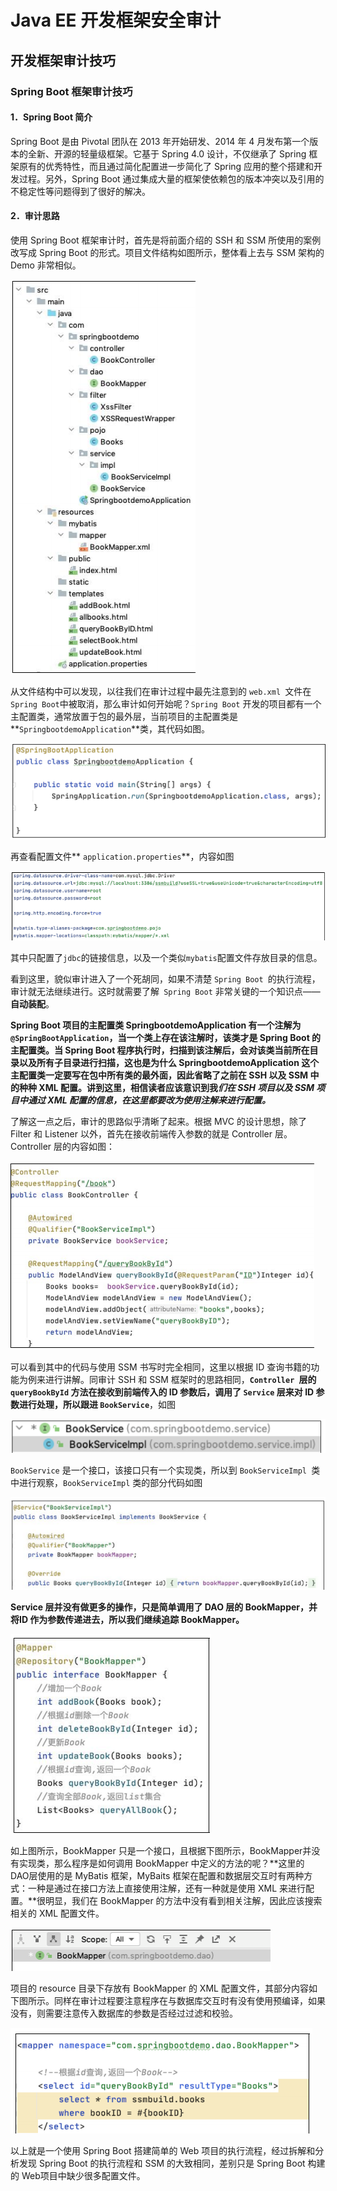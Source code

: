 # Java EE 开发框架安全审计

## 开发框架审计技巧

### Spring Boot 框架审计技巧

#### 1．Spring Boot 简介

Spring Boot 是由 Pivotal 团队在 2013 年开始研发、2014 年 4 月发布第一个版本的全新、开源的轻量级框架。它基于 Spring 4.0 设计，不仅继承了 Spring 框架原有的优秀特性，而且通过简化配置进一步简化了 Spring 应用的整个搭建和开发过程。另外，Spring Boot 通过集成大量的框架使依赖包的版本冲突以及引用的不稳定性等问题得到了很好的解决。

#### 2．审计思路

使用 Spring Boot 框架审计时，首先是将前面介绍的 SSH 和 SSM 所使用的案例改写成 Spring Boot 的形式。项目文件结构如图所示，整体看上去与 SSM 架构的 Demo 非常相似。

![截图](46fd1a35cf8803d20883e8c9da078138.png)

从文件结构中可以发现，以往我们在审计过程中最先注意到的 `web.xml `文件在` Spring Boot `中被取消，那么审计如何开始呢？`Spring Boot` 开发的项目都有一个主配置类，通常放置于包的最外层，当前项目的主配置类是 **`SpringbootdemoApplication`**类，其代码如图。

![截图](cdf427e3990654b82e757b6e7bd36ea2.png)

再查看配置文件** `application.properties`**，内容如图

![截图](4d9e8c06df7eca3f0605379e6f99e5f3.png)

其中只配置了`jdbc`的链接信息，以及一个类似`mybatis`配置文件存放目录的信息。

看到这里，貌似审计进入了一个死胡同，如果不清楚 `Spring Boot `的执行流程，审计就无法继续进行。这时就需要了解` Spring Boot` 非常关键的一个知识点——**自动装配**。

**Spring Boot 项目的主配置类 SpringbootdemoApplication 有一个注解为`@SpringBootApplication`，当一个类上存在该注解时，该类才是 Spring Boot 的主配置类。当 Spring Boot 程序执行时，扫描到该注解后，会对该类当前所在目录以及所有子目录进行扫描，这也是为什么 SpringbootdemoApplication 这个主配置类一定要写在包中所有类的最外面，因此省略了之前在 SSH 以及 SSM 中的种种 XML 配置。讲到这里，相信读者应该意识到我*们在 SSH 项目以及 SSM 项目中通过 XML 配置的信息，在这里都要改为使用注解来进行配置。***

了解这一点之后，审计的思路似乎清晰了起来。根据 MVC 的设计思想，除了Filter 和 Listener 以外，首先在接收前端传入参数的就是 Controller 层。Controller 层的内容如图：

![截图](e23aafcec2067b33f79ec3b1df508339.png)

可以看到其中的代码与使用 SSM 书写时完全相同，这里以根据 ID 查询书籍的功能为例来进行讲解。同审计 SSH 和 SSM 框架时的思路相同，**`Controller `层的`queryBookById` 方法在接收到前端传入的 ID 参数后，调用了 `Service` 层来对 ID 参数进行处理，所以跟进 `BookService`**，如图

![截图](c06dd010dff3e0a78535268d32bbb18a.png)

`BookService` 是一个接口，该接口只有一个实现类，所以到 `BookServiceImpl `类中进行观察，`BookServiceImpl` 类的部分代码如图

![截图](e25300552c375d6fc10490c96421356b.png)

**Service 层并没有做更多的操作，只是简单调用了 DAO 层的 BookMapper，并将ID 作为参数传递进去，所以我们继续追踪 BookMapper。**

![截图](32791919a06cd8b3077cc4b4b9bf5068.png)

如上图所示，BookMapper 只是一个接口，且根据下图所示，BookMapper并没有实现类，那么程序是如何调用 BookMapper 中定义的方法的呢？**这里的 DAO层使用的是 MyBatis 框架，MyBaits 框架在配置和数据层交互时有两种方式：一种是通过在接口方法上直接使用注解，还有一种就是使用 XML 来进行配置。**很明显，我们在 BookMapper 的方法中没有看到相关注解，因此应该搜索相关的 XML 配置文件。

![截图](053da17fe9440326a93bb46aaa6d26db.png)

项目的 resource 目录下存放有 BookMapper 的 XML 配置文件，其部分内容如下图所示。同样在审计过程要注意程序在与数据库交互时有没有使用预编译，如果没有，则需要注意传入数据库的参数是否经过过滤和校验。

![截图](e6e633bc8d394cd7b3722ad4a201fe06.png)

以上就是一个使用 Spring Boot 搭建简单的 Web 项目的执行流程，经过拆解和分析发现 Spring Boot 的执行流程和 SSM 的大致相同，差别只是 Spring Boot 构建的 Web项目中缺少很多配置文件。